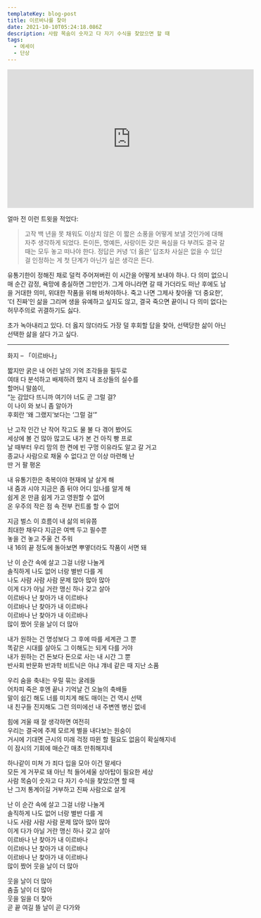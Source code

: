 ```yaml
---
templateKey: blog-post
title: 이르바나를 찾아
date: 2021-10-10T05:24:18.086Z
description: 사람 목숨이 숫자고 다 자기 수식을 찾았으면 할 때
tags:
  - 에세이
  - 단상
---
```

<iframe width="560" height="315" src="https://www.youtube.com/embed/kZj8B0SPMaI" title="YouTube video player" frameborder="0" allow="accelerometer; autoplay; clipboard-write; encrypted-media; gyroscope; picture-in-picture" allowfullscreen></iframe>

얼마 전 이런 트윗을 적었다:

> 고작 백 년을 못 채워도 이상치 않은 이 짧은 소풍을 어떻게 보낼 것인가에 대해 자주 생각하게 되었다. 돈이든, 명예든, 사랑이든 갖은 욕심을 다 부려도 결국 갈 때는 모두 놓고 떠나야 한다. 정답은 커녕 ‘더 옳은’ 답조차 사실은 없을 수 있단 걸 인정하는 게 첫 단계가 아닌가 싶은 생각은 든다.

유통기한이 정해진 채로 덜컥 주어져버린 이 시간을 어떻게 보내야 하나. 다 의미 없으니 매 순간 감정, 욕망에 충실하면 그만인가. 그게 아니라면 갈 때 가더라도 떠난 후에도 남을 거대한 의미, 위대한 작품을 위해 바쳐야하나. 죽고 나면 그제사 찾아올 ‘더 중요한’, ‘더 진짜’인 삶을 그리며 생을 유예하고 싶지도 않고, 결국 죽으면 끝이니 다 의미 없다는 허무주의로 귀결하기도 싫다.

초가 녹아내리고 있다. 더 옳지 않더라도 가장 덜 후회할 답을 찾아, 선택당한 삶이 아닌 선택한 삶을 살다 가고 싶다.

- - -

화지 – 「이르바나」

짧지만 굵은 내 어린 날의 기억 조각들을 필두로 <br/>
여태 다 분석하고 배제하려 했지 내 조상들의 실수를 <br/>
할머니 말씀이, <br/>
“눈 감았다 뜨니까 여기야 너도 곧 그럴 걸? <br/>
이 나이 와 보니 좀 알아가 <br/>
후회란 ‘왜 그랬지’보다는 ‘그럴 걸’” <br/>

난 고작 인간 난 작어 작고도 물 불 다 겪어 봤어도 <br/>
세상에 볼 건 많아 많고도 내가 본 건 아직 빵 프로 <br/>
날 때부터 우리 맘의 한 켠에 빈 구멍 이유라도 알고 갈 거고 <br/>
종교나 사람으로 채울 수 없다고 안 이상 마련해 난 <br/>
딴 거 팔 평온 <br/>

내 유통기한은 축복이야 현재에 날 살게 해 <br/>
내 줌과 시야 지금은 좀 뒤야 어디 있나를 알게 해 <br/>
쉽게 온 만큼 쉽게 가고 영원할 수 없어 <br/>
온 우주의 작은 점 속 전부 컨트롤 할 수 없어 <br/>

지금 벌스 이 흐름이 내 삶의 비유쯤 <br/>
최대한 채우다 지금은 여백 두고 필수뿐 <br/>
놓을 건 놓고 주울 건 주워 <br/>
내 16의 끝 정도에 돌아보면 뿌옇더라도 작품이 서면 돼 <br/>

난 이 순간 속에 살고 그걸 너랑 나눌게 <br/>
솔직하게 나도 없어 너랑 별반 다를 게 <br/>
나도 사람 사람 사람 문제 많아 많아 많아 <br/>
이게 다가 아닐 거란 맹신 하나 갖고 살아 <br/>
이르바나 난 찾아가 내 이르바나 <br/>
이르바나 난 찾아가 내 이르바나 <br/>
이르바나 난 찾아가 내 이르바나 <br/>
많이 짰어 웃을 날이 더 많아 <br/>

내가 원하는 건 명성보다 그 후에 따를 세계관 그 뿐 <br/>
똑같은 시대를 살아도 그 이해도는 되게 다를 거야 <br/>
내가 원하는 건 돈보다 돈으로 사는 내 시간 그 뿐 <br/>
반사회 반문화 반과학 비트닉은 아냐 걔네 같은 때 지난 소품 <br/>

우리 숨을 축내는 우릴 묶는 굴레들 <br/>
어차피 죽은 후엔 끝나 기억날 건 오늘의 축배들 <br/>
말이 쉽긴 해도 너를 미치게 해도 매이는 건 역시 선택 <br/>
내 친구들 진지해도 그런 의미에선 내 주변엔 병신 없네 <br/>

힘에 겨울 때 잘 생각하면 여전히 <br/>
우리는 결국에 주제 모르게 별을 내다보는 원숭이 <br/>
거시에 기대면 근시의 미래 걱정 따윈 할 필요도 없음이 확실해지네 <br/>
이 잠시의 기회에 매순간 매초 만취해지네 <br/>

하나같이 미쳐 가 죄다 입을 모아 이건 말세다 <br/>
모든 게 거꾸로 돼 아닌 척 들어세울 상아탑이 필요한 세상 <br/>
사람 목숨이 숫자고 다 자기 수식을 찾았으면 할 때 <br/>
난 그저 통계이길 거부하고 진짜 사람으로 살게 <br/>

난 이 순간 속에 살고 그걸 너랑 나눌게 <br/>
솔직하게 나도 없어 너랑 별반 다를 게 <br/>
나도 사람 사람 사람 문제 많아 많아 많아 <br/>
이게 다가 아닐 거란 맹신 하나 갖고 살아 <br/>
이르바나 난 찾아가 내 이르바나 <br/>
이르바나 난 찾아가 내 이르바나 <br/>
이르바나 난 찾아가 내 이르바나 <br/>
많이 짰어 웃을 날이 더 많아 <br/>

웃을 날이 더 많아 <br/>
춤출 날이 더 많아 <br/>
웃을 일을 더 찾아 <br/>
곧 끝 여길 뜰 날이 곧 다가와